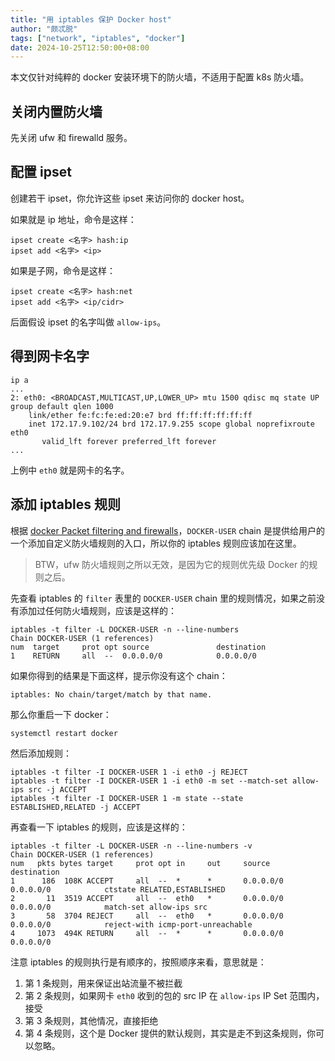 ```yaml
---
title: "用 iptables 保护 Docker host"
author: "颇忒脱"
tags: ["network", "iptables", "docker"]
date: 2024-10-25T12:50:00+08:00
---
```


<!--more-->

本文仅针对纯粹的 docker 安装环境下的防火墙，不适用于配置 k8s 防火墙。

## 关闭内置防火墙

先关闭 ufw 和 firewalld 服务。

## 配置 ipset

创建若干 ipset，你允许这些 ipset 来访问你的 docker host。

如果就是 ip 地址，命令是这样：

```shell
ipset create <名字> hash:ip
ipset add <名字> <ip>
```

如果是子网，命令是这样：

```shell
ipset create <名字> hash:net
ipset add <名字> <ip/cidr>
```

后面假设 ipset 的名字叫做 `allow-ips`。

## 得到网卡名字

```shell
ip a
...
2: eth0: <BROADCAST,MULTICAST,UP,LOWER_UP> mtu 1500 qdisc mq state UP group default qlen 1000
    link/ether fe:fc:fe:ed:20:e7 brd ff:ff:ff:ff:ff:ff
    inet 172.17.9.102/24 brd 172.17.9.255 scope global noprefixroute eth0
       valid_lft forever preferred_lft forever
...
```

上例中 `eth0` 就是网卡的名字。

## 添加 iptables 规则

根据 [docker Packet filtering and firewalls][1]，`DOCKER-USER` chain 是提供给用户的一个添加自定义防火墙规则的入口，所以你的 iptables 规则应该加在这里。

> BTW，ufw 防火墙规则之所以无效，是因为它的规则优先级 Docker 的规则之后。


先查看 iptables 的 `filter` 表里的 `DOCKER-USER` chain 里的规则情况，如果之前没有添加过任何防火墙规则，应该是这样的：

```shell
iptables -t filter -L DOCKER-USER -n --line-numbers
Chain DOCKER-USER (1 references)
num  target     prot opt source               destination
1    RETURN     all  --  0.0.0.0/0            0.0.0.0/0
```

如果你得到的结果是下面这样，提示你没有这个 chain：

```shell
iptables: No chain/target/match by that name.
```

那么你重启一下 docker：

```shell
systemctl restart docker
```

然后添加规则：

```shell
iptables -t filter -I DOCKER-USER 1 -i eth0 -j REJECT
iptables -t filter -I DOCKER-USER 1 -i eth0 -m set --match-set allow-ips src -j ACCEPT
iptables -t filter -I DOCKER-USER 1 -m state --state ESTABLISHED,RELATED -j ACCEPT
```

再查看一下 iptables 的规则，应该是这样的：

```shell
iptables -t filter -L DOCKER-USER -n --line-numbers -v
Chain DOCKER-USER (1 references)
num   pkts bytes target     prot opt in     out     source               destination
1      186  108K ACCEPT     all  --  *      *       0.0.0.0/0            0.0.0.0/0            ctstate RELATED,ESTABLISHED
2       11  3519 ACCEPT     all  --  eth0   *       0.0.0.0/0            0.0.0.0/0            match-set allow-ips src
3       58  3704 REJECT     all  --  eth0   *       0.0.0.0/0            0.0.0.0/0            reject-with icmp-port-unreachable
4     1073  494K RETURN     all  --  *      *       0.0.0.0/0            0.0.0.0/0
```

注意 iptables 的规则执行是有顺序的，按照顺序来看，意思就是：

1. 第 1 条规则，用来保证出站流量不被拦截
2. 第 2 条规则，如果网卡 `eth0` 收到的包的 src IP 在 `allow-ips` IP Set 范围内，接受
3. 第 3 条规则，其他情况，直接拒绝
4. 第 4 条规则，这个是 Docker 提供的默认规则，其实是走不到这条规则，你可以忽略。

[1]: https://docs.docker.com/engine/network/packet-filtering-firewalls/